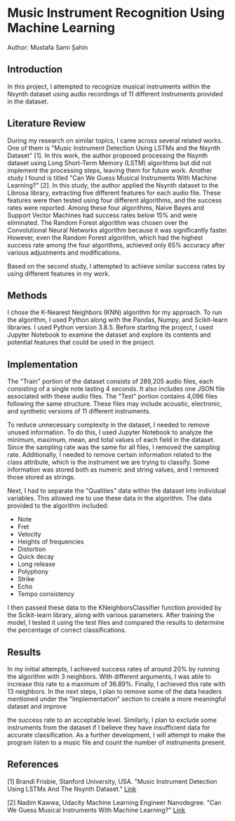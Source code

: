 # Music Instrument Recognition Using Machine Learning

Author: Mustafa Sami Şahin

## Introduction
In this project, I attempted to recognize musical instruments within the Nsynth dataset using audio recordings of 11 different instruments provided in the dataset.

## Literature Review
During my research on similar topics, I came across several related works. One of them is "Music Instrument Detection Using LSTMs and the Nsynth Dataset" [1]. In this work, the author proposed processing the Nsynth dataset using Long Short-Term Memory (LSTM) algorithms but did not implement the processing steps, leaving them for future work. Another study I found is titled "Can We Guess Musical Instruments With Machine Learning?" [2]. In this study, the author applied the Nsynth dataset to the Librosa library, extracting five different features for each audio file. These features were then tested using four different algorithms, and the success rates were reported. Among these four algorithms, Naive Bayes and Support Vector Machines had success rates below 15% and were eliminated. The Random Forest algorithm was chosen over the Convolutional Neural Networks algorithm because it was significantly faster. However, even the Random Forest algorithm, which had the highest success rate among the four algorithms, achieved only 65% accuracy after various adjustments and modifications.

Based on the second study, I attempted to achieve similar success rates by using different features in my work.

## Methods
I chose the K-Nearest Neighbors (KNN) algorithm for my approach. To run the algorithm, I used Python along with the Pandas, Numpy, and Scikit-learn libraries. I used Python version 3.8.5. Before starting the project, I used Jupyter Notebook to examine the dataset and explore its contents and potential features that could be used in the project.

## Implementation
The "Train" portion of the dataset consists of 289,205 audio files, each consisting of a single note lasting 4 seconds. It also includes one JSON file associated with these audio files. The "Test" portion contains 4,096 files following the same structure. These files may include acoustic, electronic, and synthetic versions of 11 different instruments. 

To reduce unnecessary complexity in the dataset, I needed to remove unused information. To do this, I used Jupyter Notebook to analyze the minimum, maximum, mean, and total values of each field in the dataset. Since the sampling rate was the same for all files, I removed the sampling rate. Additionally, I needed to remove certain information related to the class attribute, which is the instrument we are trying to classify. Some information was stored both as numeric and string values, and I removed those stored as strings.

Next, I had to separate the "Qualities" data within the dataset into individual variables. This allowed me to use these data in the algorithm. The data provided to the algorithm included:
- Note
- Fret
- Velocity
- Heights of frequencies
- Distortion
- Quick decay
- Long release
- Polyphony
- Strike
- Echo
- Tempo consistency

I then passed these data to the KNeighborsClassifier function provided by the Scikit-learn library, along with various parameters. After training the model, I tested it using the test files and compared the results to determine the percentage of correct classifications.

## Results
In my initial attempts, I achieved success rates of around 20% by running the algorithm with 3 neighbors. With different arguments, I was able to increase this rate to a maximum of 36.89%. Finally, I achieved this rate with 13 neighbors. In the next steps, I plan to remove some of the data headers mentioned under the "Implementation" section to create a more meaningful dataset and improve

 the success rate to an acceptable level. Similarly, I plan to exclude some instruments from the dataset if I believe they have insufficient data for accurate classification. As a further development, I will attempt to make the program listen to a music file and count the number of instruments present.

## References
[1] Brandi Frisbie, Stanford University, USA. "Music Instrument Detection Using LSTMs And The Nsynth Dataset." [Link](https://ccrma.stanford.edu/groups/meri/assets/pdf/frisbie2017ISMIR_LBD.pdf)

[2] Nadim Kawwa, Udacity Machine Learning Engineer Nanodegree. "Can We Guess Musical Instruments With Machine Learning?" [Link](https://medium.com/@nadimkawwa/can-we-guess-musical-instruments-with-machine-learning-afc8790590b8)
